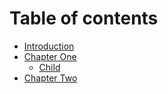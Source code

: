 # Table of contents

* [Introduction](README.md)
* [Chapter One](chapter-one/README.md)
  * [Child](chapter-one/child.md)
* [Chapter Two](chapter-two.md)

